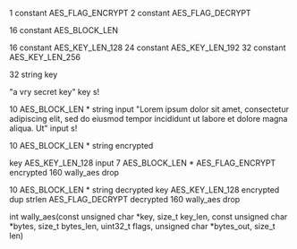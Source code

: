 
1 constant AES_FLAG_ENCRYPT
2 constant AES_FLAG_DECRYPT

16 constant AES_BLOCK_LEN

16 constant AES_KEY_LEN_128
24 constant AES_KEY_LEN_192
32 constant AES_KEY_LEN_256

32 string key

"a vry secret key" key s!

10 AES_BLOCK_LEN * string input
"Lorem ipsum dolor sit amet, consectetur adipiscing elit, sed do eiusmod tempor incididunt ut labore et dolore magna aliqua. Ut" input s!

10 AES_BLOCK_LEN * string encrypted

key AES_KEY_LEN_128 input 7 AES_BLOCK_LEN * AES_FLAG_ENCRYPT encrypted 160 wally_aes
drop

10 AES_BLOCK_LEN * string decrypted
key AES_KEY_LEN_128 encrypted dup strlen AES_FLAG_DECRYPT decrypted 160 wally_aes
drop

int wally_aes(const unsigned char *key, size_t key_len,
              const unsigned char *bytes, size_t bytes_len,
              uint32_t flags,
              unsigned char *bytes_out, size_t len)
